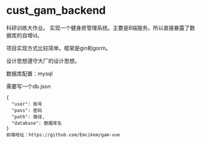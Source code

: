 # cust_gam_backend

科研训练大作业。
实现一个健身房管理系统。主要是B端服务。所以直接暴露了数据库的自增id。

项目实现方式比较简单。框架是gin和gorm。

设计思想遵守大厂的设计思想。

数据库配置：mysql

需要写一个db.json

````
{
  "user": 账号
  "pass": 密码
  "path": 路径,
  "database": 数据库名
}
前端地址：https://github.com/Emcikem/gam-vue
